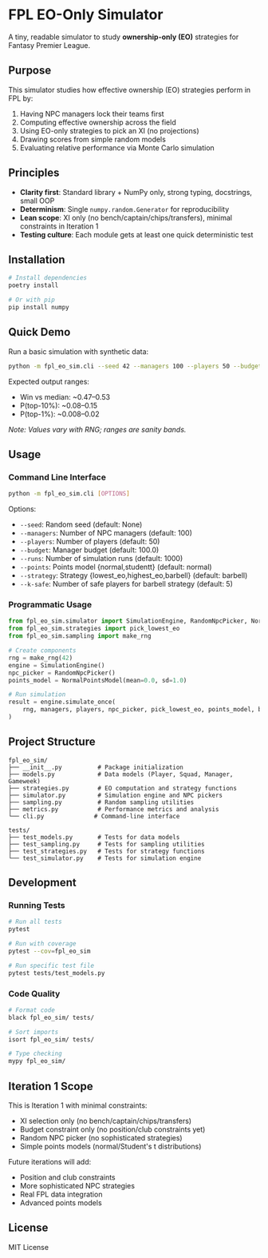 # FPL EO-Only Simulator

A tiny, readable simulator to study **ownership-only (EO)** strategies for Fantasy Premier League.

## Purpose

This simulator studies how effective ownership (EO) strategies perform in FPL by:
1. Having NPC managers lock their teams first
2. Computing effective ownership across the field
3. Using EO-only strategies to pick an XI (no projections)
4. Drawing scores from simple random models
5. Evaluating relative performance via Monte Carlo simulation

## Principles

- **Clarity first**: Standard library + NumPy only, strong typing, docstrings, small OOP
- **Determinism**: Single `numpy.random.Generator` for reproducibility
- **Lean scope**: XI only (no bench/captain/chips/transfers), minimal constraints in Iteration 1
- **Testing culture**: Each module gets at least one quick deterministic test

## Installation

```bash
# Install dependencies
poetry install

# Or with pip
pip install numpy
```

## Quick Demo

Run a basic simulation with synthetic data:

```bash
python -m fpl_eo_sim.cli --seed 42 --managers 100 --players 50 --budget 100.0 --runs 5000 --points studentt --strategy barbell --k-safe 5
```

Expected output ranges:
- Win vs median: ~0.47–0.53
- P(top-10%): ~0.08–0.15
- P(top-1%): ~0.008–0.02

*Note: Values vary with RNG; ranges are sanity bands.*

## Usage

### Command Line Interface

```bash
python -m fpl_eo_sim.cli [OPTIONS]
```

Options:
- `--seed`: Random seed (default: None)
- `--managers`: Number of NPC managers (default: 100)
- `--players`: Number of players (default: 50)
- `--budget`: Manager budget (default: 100.0)
- `--runs`: Number of simulation runs (default: 1000)
- `--points`: Points model {normal,studentt} (default: normal)
- `--strategy`: Strategy {lowest_eo,highest_eo,barbell} (default: barbell)
- `--k-safe`: Number of safe players for barbell strategy (default: 5)

### Programmatic Usage

```python
from fpl_eo_sim.simulator import SimulationEngine, RandomNpcPicker, NormalPointsModel
from fpl_eo_sim.strategies import pick_lowest_eo
from fpl_eo_sim.sampling import make_rng

# Create components
rng = make_rng(42)
engine = SimulationEngine()
npc_picker = RandomNpcPicker()
points_model = NormalPointsModel(mean=0.0, sd=1.0)

# Run simulation
result = engine.simulate_once(
    rng, managers, players, npc_picker, pick_lowest_eo, points_model, budget
)
```

## Project Structure

```
fpl_eo_sim/
├── __init__.py          # Package initialization
├── models.py            # Data models (Player, Squad, Manager, Gameweek)
├── strategies.py        # EO computation and strategy functions
├── simulator.py         # Simulation engine and NPC pickers
├── sampling.py          # Random sampling utilities
├── metrics.py           # Performance metrics and analysis
└── cli.py              # Command-line interface

tests/
├── test_models.py       # Tests for data models
├── test_sampling.py     # Tests for sampling utilities
├── test_strategies.py   # Tests for strategy functions
└── test_simulator.py    # Tests for simulation engine
```

## Development

### Running Tests

```bash
# Run all tests
pytest

# Run with coverage
pytest --cov=fpl_eo_sim

# Run specific test file
pytest tests/test_models.py
```

### Code Quality

```bash
# Format code
black fpl_eo_sim/ tests/

# Sort imports
isort fpl_eo_sim/ tests/

# Type checking
mypy fpl_eo_sim/
```

## Iteration 1 Scope

This is Iteration 1 with minimal constraints:
- XI selection only (no bench/captain/chips/transfers)
- Budget constraint only (no position/club constraints yet)
- Random NPC picker (no sophisticated strategies)
- Simple points models (normal/Student's t distributions)

Future iterations will add:
- Position and club constraints
- More sophisticated NPC strategies
- Real FPL data integration
- Advanced points models

## License

MIT License

